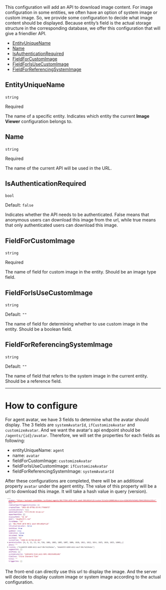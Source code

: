 
This configuration will add an API to download image content. For image configuration in some entities, we often have an option of system image or custom image. So, we provide some configuration to decide what image content should be displayed. Because entity’s field is the actual storage structure in the corresponding database, we offer this configuration that will give a friendlier API.

- [EntityUniqueName](#EntityUniqueName)
- [Name](#Name)
- [IsAuthenticationRequired](#IsAuthenticationRequired)
- [FieldForCustomImage](#FieldForCustomImage)
- [FieldForIsUseCustomImage](#FieldForIsUseCustomImage)
- [FieldForReferencingSystemImage](#FieldForReferencingSystemImage)


## EntityUniqueName

`string`

Required

The name of a specific entity. Indicates which entity the current **Image Viewer** configuration belongs to.

## Name

`string`

Required

The name of the current API will be used in the URL.


## IsAuthenticationRequired

`bool`

Default: `false`

Indicates whether the API needs to be authenticated. False means that anonymous users can download this image from the url, while true means that only authenticated users can download this image.

## FieldForCustomImage

`string`

Required

The name of field for custom image in the entity. Should be an image type field.

## FieldForIsUseCustomImage

`string`

Default: `""`

The name of field for determining whether to use custom image in the entity. Should be a boolean field.

## FieldForReferencingSystemImage

`string`

Default: `""`

The name of field that refers to the system image in the current entity. Should be a reference field.

---

# How to configure

For agent avatar, we have 3 fields to determine what the avatar should display. The 3 fields are `systemAvatarId`, `ifCustomizeAvatar` and `customizeAvatar`. And we want the avatar's api endpoint should be `/agents/{id}/avatar`. Therefore, we will set the properties for each fields as following:
  - entityUniqueName: `agent`
  - name: `avatar`
  - fieldForCustomImage: `customizeAvatar`
  - fieldForIsUseCustomImage: `ifCustomizeAvatar`
  - fieldForReferencingSystemImage: `systemAvatarId`

After these configurations are completed, there will be an additional property `avatar` under the agent entity. The value of this property will be a url to download this image. It will take a hash value in query (version). 

![agent-avatar.png](/.attachments/agent-avatar-bf7265f0-1295-4d26-b40b-9d6f7d594982.png)

The front-end can directly use this url to display the image. And the server will decide to display custom image or system image according to the actual configuration.
